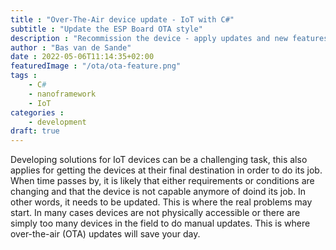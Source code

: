 ```yaml
---
title : "Over-The-Air device update - IoT with C#"
subtitle : "Update the ESP Board OTA style"
description : "Recommission the device - apply updates and new features"
author : "Bas van de Sande"
date : 2022-05-06T11:14:35+02:00
featuredImage : "/ota/ota-feature.png"
tags :  
    - C#
    - nanoframework
    - IoT
categories : 
    - development
draft: true
---
```


Developing solutions for IoT devices can be a challenging task, this also applies for getting the devices at their final destination in order to do its job. When time passes by, it is likely that either requirements or conditions are changing and that the device is not capable anymore of doind its job. In other words, it needs to be updated. This is where the real problems may start. In many cases devices are not physically accessible or there are simply too many devices in the field to do manual updates. This is where over-the-air (OTA) updates will save your day.     